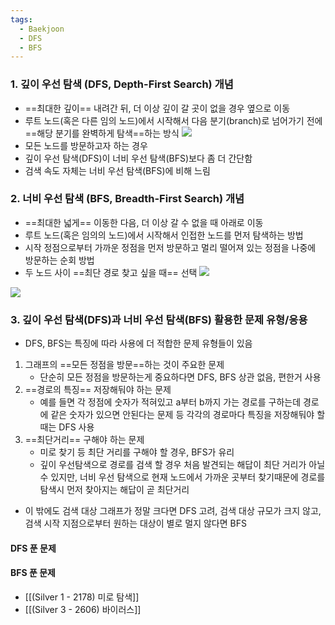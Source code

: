 ```yaml
---
tags:
  - Baekjoon
  - DFS
  - BFS
---
```

### 1. 깊이 우선 탐색 (DFS, Depth-First Search) 개념
- ==최대한 깊이== 내려간 뒤, 더 이상 깊이 갈 곳이 없을 경우 옆으로 이동
-  루트 노드(혹은 다른 임의 노드)에서 시작해서 다음 분기(branch)로 넘어가기 전에 ==해당 분기를 완벽하게 탐색==하는 방식
 ![](https://i.imgur.com/xDF8bqu.png)
 - 모든 노드를 방문하고자 하는 경우
 - 깊이 우선 탐색(DFS)이 너비 우선 탐색(BFS)보다 좀 더 간단함
 - 검색 속도 자체는 너비 우선 탐색(BFS)에 비해 느림

### 2. 너비 우선 탐색 (BFS, Breadth-First Search) 개념
- ==최대한 넓게== 이동한 다음, 더 이상 갈 수 없을 때 아래로 이동
- 루트 노드(혹은 임의의 노드)에서 시작해서 인접한 노드를 먼저 탐색하는 방법
- 시작 정점으로부터 가까운 정점을 먼저 방문하고 멀리 떨어져 있는 정점을 나중에 방문하는 순회 방법
- 두 노드 사이 ==최단 경로 찾고 싶을 때== 선택
![](https://i.imgur.com/LnMGlJu.png)

![](https://i.imgur.com/LsDyko3.png)
### 3. 깊이 우선 탐색(DFS)과 너비 우선 탐색(BFS) 활용한 문제 유형/응용
- DFS, BFS는 특징에 따라 사용에 더 적합한 문제 유형들이 있음
1. 그래프의 ==모든 정점을 방문==하는 것이 주요한 문제
	- 단순히 모든 정점을 방문하는게 중요하다면 DFS, BFS 상관 없음, 편한거 사용
2. ==경로의 특징== 저장해둬야 하는 문제
	- 예를 들면 각 정점에 숫자가 적혀있고 a부터 b까지 가는 경로를 구하는데 경로에 같은 숫자가 있으면 안된다는 문제 등 각각의 경로마다 특징을 저장해둬야 할 때는 DFS 사용
3. ==최단거리== 구해야 하는 문제
	- 미로 찾기 등 최단 거리를 구해야 할 경우, BFS가 유리
	- 깊이 우선탐색으로 경로를 검색 할 경우 처음 발견되는 해답이 최단 거리가 아닐 수 있지만, 너비 우선 탐색으로 현재 노드에서 가까운 곳부터 찾기때문에 경로를 탐색시 먼저 찾아지는 해답이 곧 최단거리

- 이 밖에도 검색 대상 그래프가 정말 크다면 DFS 고려, 검색 대상 규모가 크지 않고, 검색 시작 지점으로부터 원하는 대상이 별로 멀지 않다면 BFS

#### DFS 푼 문제

#### BFS 푼 문제
- [[(Silver 1 - 2178) 미로 탐색]]
- [[(Silver 3 - 2606) 바이러스]]